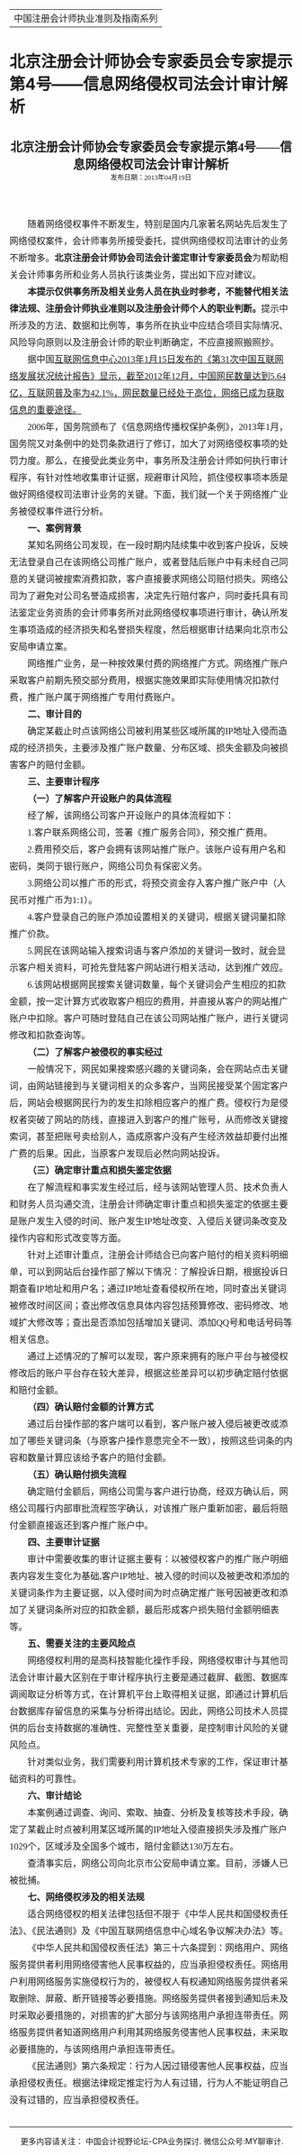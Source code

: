 ﻿<!DOCTYPE HTML PUBLIC "-//W3C//DTD HTML 4.0 Transitional//EN">
<HTML xmlns:o = "urn:schemas-microsoft-com:office:office"><HEAD><TITLE>北京注册会计师协会专家委员会专家提示第4号——信息网络侵权司法会计审计解析</TITLE>
<META content="text/html; charset=gb2312" http-equiv=Content-Type>
<META name=GENERATOR content="MSHTML 11.00.10570.1001"><LINK rel=stylesheet 
href="_template.css"></HEAD>
<BODY>
<DIV id=nsbanner>
<DIV id=bannerrow1>
<TABLE class=bannerparthead>
  <TBODY>
  <TR id=hdr>
    <TD class=runninghead noWrap>中国注册会计师执业准则及指南系列</TD></TR></TBODY></TABLE></DIV>
<DIV id=titlerow>
<H1 class=dtH1>北京注册会计师协会专家委员会专家提示第4号——信息网络侵权司法会计审计解析</H1></DIV></DIV>
<DIV id=nstext><BR>
<P class=MsoNormal 
style="TEXT-ALIGN: center; MARGIN: 0cm 0cm 0pt; mso-pagination: widow-orphan" 
align=center><B><SPAN 
style="FONT-SIZE: 16pt; FONT-FAMILY: 宋体; mso-bidi-font-family: 宋体; mso-font-kerning: 0pt">北京注册会计师协会专家委员会专家提示第<SPAN 
lang=EN-US>4</SPAN>号——信息网络侵权司法会计审计解析<SPAN 
lang=EN-US><o:p></o:p></SPAN></SPAN></B></P>
<P class=MsoNormal 
style="TEXT-ALIGN: center; MARGIN: 0cm 0cm 0pt; mso-pagination: widow-orphan" 
align=center><SPAN 
style="FONT-SIZE: 9pt; FONT-FAMILY: 宋体; mso-bidi-font-family: 宋体; mso-font-kerning: 0pt">发布日期：<SPAN 
lang=EN-US>2013</SPAN>年<SPAN lang=EN-US>04</SPAN>月<SPAN 
lang=EN-US>19</SPAN>日<SPAN lang=EN-US><o:p></o:p></SPAN></SPAN></P>
<P class=MsoNormal 
style="TEXT-ALIGN: left; MARGIN: 0cm 0cm 0pt; LINE-HEIGHT: 22.5pt; mso-pagination: widow-orphan" 
align=left><SPAN lang=EN-US 
style="FONT-SIZE: 9pt; FONT-FAMILY: 宋体; mso-bidi-font-family: 宋体; mso-font-kerning: 0pt"><o:p>&nbsp;</o:p></SPAN></P>
<P class=MsoNormal 
style="TEXT-ALIGN: left; MARGIN: 0cm 0cm 0pt; LINE-HEIGHT: 22.5pt; mso-pagination: widow-orphan" 
align=left><SPAN lang=EN-US 
style="FONT-SIZE: 9pt; FONT-FAMILY: 宋体; mso-bidi-font-family: 宋体; mso-font-kerning: 0pt"><o:p>&nbsp;</o:p></SPAN></P>
<P class=MsoNormal 
style="TEXT-ALIGN: left; MARGIN: 0cm 0cm 0pt; LINE-HEIGHT: 22.5pt; TEXT-INDENT: 24pt; mso-pagination: widow-orphan; mso-char-indent-count: 2.0" 
align=left><SPAN 
style="FONT-SIZE: 12pt; FONT-FAMILY: 宋体; mso-bidi-font-family: 宋体; mso-font-kerning: 0pt">随着网络侵权事件不断发生，特别是国内几家著名网站先后发生了网络侵权案件，会计师事务所接受委托，提供网络侵权司法审计的业务不断增多。<B>北京注册会计师协会司法会计鉴定审计专家委员会</B>为帮助相关会计师事务所和业务人员执行该类业务，提出如下应对建议。<SPAN 
lang=EN-US><o:p></o:p></SPAN></SPAN></P>
<P class=MsoNormal 
style="TEXT-ALIGN: left; MARGIN: 0cm 0cm 0pt; LINE-HEIGHT: 22.5pt; TEXT-INDENT: 24.1pt; mso-pagination: widow-orphan; mso-char-indent-count: 2.0" 
align=left><B><SPAN 
style="FONT-SIZE: 12pt; FONT-FAMILY: 宋体; mso-bidi-font-family: 宋体; mso-font-kerning: 0pt">本提示仅供事务所及相关业务人员在执业时参考，不能替代相关法律法规、注册会计师执业准则以及注册会计师个人的职业判断。</SPAN></B><SPAN 
style="FONT-SIZE: 12pt; FONT-FAMILY: 宋体; mso-bidi-font-family: 宋体; mso-font-kerning: 0pt">提示中所涉及的方法、数据和比例等，事务所在执业中应结合项目实际情况、风险导向原则以及注册会计师的职业判断确定，不应直接照搬照抄。<SPAN 
lang=EN-US><o:p></o:p></SPAN></SPAN></P>
<P class=MsoNormal 
style="TEXT-ALIGN: left; MARGIN: 0cm 0cm 0pt; LINE-HEIGHT: 22.5pt; TEXT-INDENT: 24pt; mso-pagination: widow-orphan; mso-char-indent-count: 2.0" 
align=left><SPAN 
style="FONT-SIZE: 12pt; FONT-FAMILY: 宋体; mso-bidi-font-family: 宋体; mso-font-kerning: 0pt">据中国<U>互联网信息中心<SPAN 
lang=EN-US>2013</SPAN>年<SPAN lang=EN-US>1</SPAN>月<SPAN 
lang=EN-US>15</SPAN>日发布的《第<SPAN lang=EN-US>31</SPAN>次中国互联网络发展状况统计报告》显示，截至<SPAN 
lang=EN-US>2012</SPAN>年<SPAN lang=EN-US>12</SPAN>月，中国网民数量达到<SPAN 
lang=EN-US>5.64</SPAN>亿，互联网普及率为<SPAN 
lang=EN-US>42.1%</SPAN>，网民数量已经处于高位，网络已成为获取信息的重要途径。</U><SPAN 
lang=EN-US><o:p></o:p></SPAN></SPAN></P>
<P class=MsoNormal 
style="TEXT-ALIGN: left; MARGIN: 0cm 0cm 0pt; LINE-HEIGHT: 22.5pt; TEXT-INDENT: 24pt; mso-pagination: widow-orphan; mso-char-indent-count: 2.0" 
align=left><SPAN lang=EN-US 
style="FONT-SIZE: 12pt; FONT-FAMILY: 宋体; mso-bidi-font-family: 宋体; mso-font-kerning: 0pt">2006</SPAN><SPAN 
style="FONT-SIZE: 12pt; FONT-FAMILY: 宋体; mso-bidi-font-family: 宋体; mso-font-kerning: 0pt">年，国务院颁布了《信息网络传播权保护条例》，<SPAN 
lang=EN-US>2013</SPAN>年<SPAN 
lang=EN-US>1</SPAN>月，国务院又对条例中的处罚条款进行了修订，加大了对网络侵权事项的处罚力度。那么，在接受此类业务中，事务所及注册会计师如何执行审计程序，有针对性地收集审计证据，规避审计风险，抓住侵权事项本质是做好网络侵权司法审计业务的关键。下面，我们就一个关于网络推广业务被侵权事件进行分析。<SPAN 
lang=EN-US><o:p></o:p></SPAN></SPAN></P>
<P class=MsoNormal 
style="TEXT-ALIGN: left; MARGIN: 0cm 0cm 0pt; LINE-HEIGHT: 22.5pt; TEXT-INDENT: 24.1pt; mso-pagination: widow-orphan; mso-char-indent-count: 2.0" 
align=left><B><SPAN 
style="FONT-SIZE: 12pt; FONT-FAMILY: 宋体; mso-bidi-font-family: 宋体; mso-font-kerning: 0pt">一、案例背景</SPAN></B><SPAN 
lang=EN-US 
style="FONT-SIZE: 12pt; FONT-FAMILY: 宋体; mso-bidi-font-family: 宋体; mso-font-kerning: 0pt"><o:p></o:p></SPAN></P>
<P class=MsoNormal 
style="TEXT-ALIGN: left; MARGIN: 0cm 0cm 0pt; LINE-HEIGHT: 22.5pt; TEXT-INDENT: 24pt; mso-pagination: widow-orphan; mso-char-indent-count: 2.0" 
align=left><SPAN 
style="FONT-SIZE: 12pt; FONT-FAMILY: 宋体; mso-bidi-font-family: 宋体; mso-font-kerning: 0pt">某知名网络公司发现，在一段时期内陆续集中收到客户投诉，反映无法登录自己在该网络公司推广账户，或者登陆后账户中有未经自己同意的关键词被搜索消费扣款，客户直接要求网络公司赔付损失。网络公司为了避免对公司名誉造成损害，决定先行赔付客户，同时委托具有司法鉴定业务资质的会计师事务所对此网络侵权事项进行审计，确认所发生事项造成的经济损失和名誉损失程度，然后根据审计结果向北京市公安局申请立案。<SPAN 
lang=EN-US><o:p></o:p></SPAN></SPAN></P>
<P class=MsoNormal 
style="TEXT-ALIGN: left; MARGIN: 0cm 0cm 0pt; LINE-HEIGHT: 22.5pt; TEXT-INDENT: 24pt; mso-pagination: widow-orphan; mso-char-indent-count: 2.0" 
align=left><SPAN 
style="FONT-SIZE: 12pt; FONT-FAMILY: 宋体; mso-bidi-font-family: 宋体; mso-font-kerning: 0pt">网络推广业务，是一种按效果付费的网络推广方式。网络推广账户采取客户前期先预交部分费用，根据实施效果即实际使用情况扣款付费，推广账户属于网络推广专用付费账户。<SPAN 
lang=EN-US><o:p></o:p></SPAN></SPAN></P>
<P class=MsoNormal 
style="TEXT-ALIGN: left; MARGIN: 0cm 0cm 0pt; LINE-HEIGHT: 22.5pt; TEXT-INDENT: 24.1pt; mso-pagination: widow-orphan; mso-char-indent-count: 2.0" 
align=left><B><SPAN 
style="FONT-SIZE: 12pt; FONT-FAMILY: 宋体; mso-bidi-font-family: 宋体; mso-font-kerning: 0pt">二、审计目的</SPAN></B><SPAN 
lang=EN-US 
style="FONT-SIZE: 12pt; FONT-FAMILY: 宋体; mso-bidi-font-family: 宋体; mso-font-kerning: 0pt"><o:p></o:p></SPAN></P>
<P class=MsoNormal 
style="TEXT-ALIGN: left; MARGIN: 0cm 0cm 0pt; LINE-HEIGHT: 22.5pt; TEXT-INDENT: 24pt; mso-pagination: widow-orphan; mso-char-indent-count: 2.0" 
align=left><SPAN 
style="FONT-SIZE: 12pt; FONT-FAMILY: 宋体; mso-bidi-font-family: 宋体; mso-font-kerning: 0pt">确定某截止时点该网络公司被利用某些区域所属的<SPAN 
lang=EN-US>IP</SPAN>地址入侵而造成的经济损失，主要涉及推广账户数量、分布区域、损失金额及向被损害客户的赔付金额。<SPAN 
lang=EN-US><o:p></o:p></SPAN></SPAN></P>
<P class=MsoNormal 
style="TEXT-ALIGN: left; MARGIN: 0cm 0cm 0pt; LINE-HEIGHT: 22.5pt; TEXT-INDENT: 24.1pt; mso-pagination: widow-orphan; mso-char-indent-count: 2.0" 
align=left><B><SPAN 
style="FONT-SIZE: 12pt; FONT-FAMILY: 宋体; mso-bidi-font-family: 宋体; mso-font-kerning: 0pt">三、主要审计程序</SPAN></B><SPAN 
lang=EN-US 
style="FONT-SIZE: 12pt; FONT-FAMILY: 宋体; mso-bidi-font-family: 宋体; mso-font-kerning: 0pt"><o:p></o:p></SPAN></P>
<P class=MsoNormal 
style="TEXT-ALIGN: left; MARGIN: 0cm 0cm 0pt; LINE-HEIGHT: 22.5pt; TEXT-INDENT: 24.1pt; mso-pagination: widow-orphan; mso-char-indent-count: 2.0" 
align=left><B><SPAN 
style="FONT-SIZE: 12pt; FONT-FAMILY: 宋体; mso-bidi-font-family: 宋体; mso-font-kerning: 0pt">（一）了解客户开设账户的具体流程</SPAN></B><SPAN 
lang=EN-US 
style="FONT-SIZE: 12pt; FONT-FAMILY: 宋体; mso-bidi-font-family: 宋体; mso-font-kerning: 0pt"><o:p></o:p></SPAN></P>
<P class=MsoNormal 
style="TEXT-ALIGN: left; MARGIN: 0cm 0cm 0pt; LINE-HEIGHT: 22.5pt; TEXT-INDENT: 24pt; mso-pagination: widow-orphan; mso-char-indent-count: 2.0" 
align=left><SPAN 
style="FONT-SIZE: 12pt; FONT-FAMILY: 宋体; mso-bidi-font-family: 宋体; mso-font-kerning: 0pt">经了解，该网络公司客户开设账户的具体流程如下：<SPAN 
lang=EN-US><o:p></o:p></SPAN></SPAN></P>
<P class=MsoNormal 
style="TEXT-ALIGN: left; MARGIN: 0cm 0cm 0pt; LINE-HEIGHT: 22.5pt; TEXT-INDENT: 24pt; mso-pagination: widow-orphan; mso-char-indent-count: 2.0" 
align=left><SPAN lang=EN-US 
style="FONT-SIZE: 12pt; FONT-FAMILY: 宋体; mso-bidi-font-family: 宋体; mso-font-kerning: 0pt">1.</SPAN><SPAN 
style="FONT-SIZE: 12pt; FONT-FAMILY: 宋体; mso-bidi-font-family: 宋体; mso-font-kerning: 0pt">客户联系网络公司，签署《推广服务合同》，预交推广费用。<SPAN 
lang=EN-US><o:p></o:p></SPAN></SPAN></P>
<P class=MsoNormal 
style="TEXT-ALIGN: left; MARGIN: 0cm 0cm 0pt; LINE-HEIGHT: 22.5pt; TEXT-INDENT: 24pt; mso-pagination: widow-orphan; mso-char-indent-count: 2.0" 
align=left><SPAN lang=EN-US 
style="FONT-SIZE: 12pt; FONT-FAMILY: 宋体; mso-bidi-font-family: 宋体; mso-font-kerning: 0pt">2.</SPAN><SPAN 
style="FONT-SIZE: 12pt; FONT-FAMILY: 宋体; mso-bidi-font-family: 宋体; mso-font-kerning: 0pt">费用预交后，客户会拥有该网站推广账户。该账户设有用户名和密码，类同于银行账户，网络公司负有保密义务。<SPAN 
lang=EN-US><o:p></o:p></SPAN></SPAN></P>
<P class=MsoNormal 
style="TEXT-ALIGN: left; MARGIN: 0cm 0cm 0pt; LINE-HEIGHT: 22.5pt; TEXT-INDENT: 24pt; mso-pagination: widow-orphan; mso-char-indent-count: 2.0" 
align=left><SPAN lang=EN-US 
style="FONT-SIZE: 12pt; FONT-FAMILY: 宋体; mso-bidi-font-family: 宋体; mso-font-kerning: 0pt">3.</SPAN><SPAN 
style="FONT-SIZE: 12pt; FONT-FAMILY: 宋体; mso-bidi-font-family: 宋体; mso-font-kerning: 0pt">网络公司以推广币的形式，将预交资金存入客户推广账户中（人民币对推广币为<SPAN 
lang=EN-US>1:1</SPAN>）。<SPAN lang=EN-US><o:p></o:p></SPAN></SPAN></P>
<P class=MsoNormal 
style="TEXT-ALIGN: left; MARGIN: 0cm 0cm 0pt; LINE-HEIGHT: 22.5pt; TEXT-INDENT: 24pt; mso-pagination: widow-orphan; mso-char-indent-count: 2.0" 
align=left><SPAN lang=EN-US 
style="FONT-SIZE: 12pt; FONT-FAMILY: 宋体; mso-bidi-font-family: 宋体; mso-font-kerning: 0pt">4.</SPAN><SPAN 
style="FONT-SIZE: 12pt; FONT-FAMILY: 宋体; mso-bidi-font-family: 宋体; mso-font-kerning: 0pt">客户登录自己的账户添加设置相关的关键词，根据关键词量扣除推广价款。<SPAN 
lang=EN-US><o:p></o:p></SPAN></SPAN></P>
<P class=MsoNormal 
style="TEXT-ALIGN: left; MARGIN: 0cm 0cm 0pt; LINE-HEIGHT: 22.5pt; TEXT-INDENT: 24pt; mso-pagination: widow-orphan; mso-char-indent-count: 2.0" 
align=left><SPAN lang=EN-US 
style="FONT-SIZE: 12pt; FONT-FAMILY: 宋体; mso-bidi-font-family: 宋体; mso-font-kerning: 0pt">5.</SPAN><SPAN 
style="FONT-SIZE: 12pt; FONT-FAMILY: 宋体; mso-bidi-font-family: 宋体; mso-font-kerning: 0pt">网民在该网站输入搜索词语与客户添加的关键词一致时，就会显示客户相关资料，可抢先登陆客户网站进行相关活动，达到推广效应。<SPAN 
lang=EN-US><o:p></o:p></SPAN></SPAN></P>
<P class=MsoNormal 
style="TEXT-ALIGN: left; MARGIN: 0cm 0cm 0pt; LINE-HEIGHT: 22.5pt; TEXT-INDENT: 24pt; mso-pagination: widow-orphan; mso-char-indent-count: 2.0" 
align=left><SPAN lang=EN-US 
style="FONT-SIZE: 12pt; FONT-FAMILY: 宋体; mso-bidi-font-family: 宋体; mso-font-kerning: 0pt">6.</SPAN><SPAN 
style="FONT-SIZE: 12pt; FONT-FAMILY: 宋体; mso-bidi-font-family: 宋体; mso-font-kerning: 0pt">该网站根据网民搜索关键词数量，每个关键词会产生相应的扣款金额，按一定计算方式收取客户相应的费用，并直接从客户的网站推广账户中扣除。客户可随时登陆自己在该公司网站推广账户，进行关键词修改和扣款查询等。<SPAN 
lang=EN-US><o:p></o:p></SPAN></SPAN></P>
<P class=MsoNormal 
style="TEXT-ALIGN: left; MARGIN: 0cm 0cm 0pt; LINE-HEIGHT: 22.5pt; TEXT-INDENT: 24.1pt; mso-pagination: widow-orphan; mso-char-indent-count: 2.0" 
align=left><B><SPAN 
style="FONT-SIZE: 12pt; FONT-FAMILY: 宋体; mso-bidi-font-family: 宋体; mso-font-kerning: 0pt">（二）了解客户被侵权的事实经过</SPAN></B><SPAN 
lang=EN-US 
style="FONT-SIZE: 12pt; FONT-FAMILY: 宋体; mso-bidi-font-family: 宋体; mso-font-kerning: 0pt"><o:p></o:p></SPAN></P>
<P class=MsoNormal 
style="TEXT-ALIGN: left; MARGIN: 0cm 0cm 0pt; LINE-HEIGHT: 22.5pt; TEXT-INDENT: 24pt; mso-pagination: widow-orphan; mso-char-indent-count: 2.0" 
align=left><SPAN 
style="FONT-SIZE: 12pt; FONT-FAMILY: 宋体; mso-bidi-font-family: 宋体; mso-font-kerning: 0pt">一般情况下，网民如果搜索感兴趣的关键词条，会在网站点击关键词，由网站链接到与关键词相关的众多客户，当网民接受某个固定客户后，网站会根据网民行为的发生扣除相应客户的推广费。侵权行为是侵权者突破了网站的防线，直接进入到客户的推广账号，从而修改关键搜索词，甚至把账号卖给别人，造成原客户没有产生经济效益却要付出推广费的后果。因此，当原客户发现后必然向网站投诉。<SPAN 
lang=EN-US><o:p></o:p></SPAN></SPAN></P>
<P class=MsoNormal 
style="TEXT-ALIGN: left; MARGIN: 0cm 0cm 0pt; LINE-HEIGHT: 22.5pt; TEXT-INDENT: 24.1pt; mso-pagination: widow-orphan; mso-char-indent-count: 2.0" 
align=left><B><SPAN 
style="FONT-SIZE: 12pt; FONT-FAMILY: 宋体; mso-bidi-font-family: 宋体; mso-font-kerning: 0pt">（三）确定审计重点和损失鉴定依据</SPAN></B><SPAN 
lang=EN-US 
style="FONT-SIZE: 12pt; FONT-FAMILY: 宋体; mso-bidi-font-family: 宋体; mso-font-kerning: 0pt"><o:p></o:p></SPAN></P>
<P class=MsoNormal 
style="TEXT-ALIGN: left; MARGIN: 0cm 0cm 0pt; LINE-HEIGHT: 22.5pt; TEXT-INDENT: 24pt; mso-pagination: widow-orphan; mso-char-indent-count: 2.0" 
align=left><SPAN 
style="FONT-SIZE: 12pt; FONT-FAMILY: 宋体; mso-bidi-font-family: 宋体; mso-font-kerning: 0pt">在了解流程和事实发生经过后，经与该网站管理人员、技术负责人和财务人员沟通交流，注册会计师确定审计重点和损失鉴定的依据主要是账户发生入侵的时间、账户发生<SPAN 
lang=EN-US>IP</SPAN>地址改变、入侵后关键词条改变及操作内容和形式改变等方面。<SPAN 
lang=EN-US><o:p></o:p></SPAN></SPAN></P>
<P class=MsoNormal 
style="TEXT-ALIGN: left; MARGIN: 0cm 0cm 0pt; LINE-HEIGHT: 22.5pt; TEXT-INDENT: 24pt; mso-pagination: widow-orphan; mso-char-indent-count: 2.0" 
align=left><SPAN 
style="FONT-SIZE: 12pt; FONT-FAMILY: 宋体; mso-bidi-font-family: 宋体; mso-font-kerning: 0pt">针对上述审计重点，注册会计师结合已向客户赔付的相关资料明细单，可以到网站后台操作部了解以下情况：了解投诉日期，根据投诉日期查看<SPAN 
lang=EN-US>IP</SPAN>地址和用户名；通过<SPAN 
lang=EN-US>IP</SPAN>地址查看侵权所在地，同时查出关键词被修改时间区间；查出修改信息具体内容包括预算修改、密码修改、地域扩大修改等；查出是否添加包括增加关键词、添加<SPAN 
lang=EN-US>QQ</SPAN>号和电话号码等相关信息。<SPAN lang=EN-US><o:p></o:p></SPAN></SPAN></P>
<P class=MsoNormal 
style="TEXT-ALIGN: left; MARGIN: 0cm 0cm 0pt; LINE-HEIGHT: 22.5pt; TEXT-INDENT: 24pt; mso-pagination: widow-orphan; mso-char-indent-count: 2.0" 
align=left><SPAN 
style="FONT-SIZE: 12pt; FONT-FAMILY: 宋体; mso-bidi-font-family: 宋体; mso-font-kerning: 0pt">通过上述情况的了解可以发现，客户原来拥有的账户平台与被侵权修改后的账户平台存在较大差异，根据这些差异可以初步确定赔付依据和赔付金额。<SPAN 
lang=EN-US><o:p></o:p></SPAN></SPAN></P>
<P class=MsoNormal 
style="TEXT-ALIGN: left; MARGIN: 0cm 0cm 0pt; LINE-HEIGHT: 22.5pt; TEXT-INDENT: 24.1pt; mso-pagination: widow-orphan; mso-char-indent-count: 2.0" 
align=left><B><SPAN 
style="FONT-SIZE: 12pt; FONT-FAMILY: 宋体; mso-bidi-font-family: 宋体; mso-font-kerning: 0pt">（四）确认赔付金额的计算方式</SPAN></B><SPAN 
lang=EN-US 
style="FONT-SIZE: 12pt; FONT-FAMILY: 宋体; mso-bidi-font-family: 宋体; mso-font-kerning: 0pt"><o:p></o:p></SPAN></P>
<P class=MsoNormal 
style="TEXT-ALIGN: left; MARGIN: 0cm 0cm 0pt; LINE-HEIGHT: 22.5pt; TEXT-INDENT: 24pt; mso-pagination: widow-orphan; mso-char-indent-count: 2.0" 
align=left><SPAN 
style="FONT-SIZE: 12pt; FONT-FAMILY: 宋体; mso-bidi-font-family: 宋体; mso-font-kerning: 0pt">通过后台操作部的客户端可以看到，客户账户被入侵后被更改或添加了哪些关键词条（与原客户操作意愿完全不一致），按照这些词条的内容和数量计算应该给予客户的赔付金额。<SPAN 
lang=EN-US><o:p></o:p></SPAN></SPAN></P>
<P class=MsoNormal 
style="TEXT-ALIGN: left; MARGIN: 0cm 0cm 0pt; LINE-HEIGHT: 22.5pt; TEXT-INDENT: 24.1pt; mso-pagination: widow-orphan; mso-char-indent-count: 2.0" 
align=left><B><SPAN 
style="FONT-SIZE: 12pt; FONT-FAMILY: 宋体; mso-bidi-font-family: 宋体; mso-font-kerning: 0pt">（五）确认赔付损失流程</SPAN></B><SPAN 
lang=EN-US 
style="FONT-SIZE: 12pt; FONT-FAMILY: 宋体; mso-bidi-font-family: 宋体; mso-font-kerning: 0pt"><o:p></o:p></SPAN></P>
<P class=MsoNormal 
style="TEXT-ALIGN: left; MARGIN: 0cm 0cm 0pt; LINE-HEIGHT: 22.5pt; TEXT-INDENT: 24pt; mso-pagination: widow-orphan; mso-char-indent-count: 2.0" 
align=left><SPAN 
style="FONT-SIZE: 12pt; FONT-FAMILY: 宋体; mso-bidi-font-family: 宋体; mso-font-kerning: 0pt">确定赔付金额后，网络公司需与客户进行协商，经双方确认后，网络公司履行内部审批流程签字确认，对该推广账户重新加密，最后将赔付金额直接返还到客户推广账户中。<SPAN 
lang=EN-US><o:p></o:p></SPAN></SPAN></P>
<P class=MsoNormal 
style="TEXT-ALIGN: left; MARGIN: 0cm 0cm 0pt; LINE-HEIGHT: 22.5pt; TEXT-INDENT: 24.1pt; mso-pagination: widow-orphan; mso-char-indent-count: 2.0" 
align=left><B><SPAN 
style="FONT-SIZE: 12pt; FONT-FAMILY: 宋体; mso-bidi-font-family: 宋体; mso-font-kerning: 0pt">四、主要审计证据</SPAN></B><SPAN 
lang=EN-US 
style="FONT-SIZE: 12pt; FONT-FAMILY: 宋体; mso-bidi-font-family: 宋体; mso-font-kerning: 0pt"><o:p></o:p></SPAN></P>
<P class=MsoNormal 
style="TEXT-ALIGN: left; MARGIN: 0cm 0cm 0pt; LINE-HEIGHT: 22.5pt; TEXT-INDENT: 24pt; mso-pagination: widow-orphan; mso-char-indent-count: 2.0" 
align=left><SPAN 
style="FONT-SIZE: 12pt; FONT-FAMILY: 宋体; mso-bidi-font-family: 宋体; mso-font-kerning: 0pt">审计中需要收集的审计证据主要有：以被侵权客户的推广账户明细表内容发生变化为基础<SPAN 
lang=EN-US>,</SPAN>客户<SPAN 
lang=EN-US>IP</SPAN>地址、被入侵的时间以及被更改和添加的关键词条作为主要证据，以入侵时间为时点确定推广账号因被更改和添加了关键词条所对应的扣款金额，最后形成客户损失赔付金额明细表等。<SPAN 
lang=EN-US><o:p></o:p></SPAN></SPAN></P>
<P class=MsoNormal 
style="TEXT-ALIGN: left; MARGIN: 0cm 0cm 0pt; LINE-HEIGHT: 22.5pt; TEXT-INDENT: 24.1pt; mso-pagination: widow-orphan; mso-char-indent-count: 2.0" 
align=left><B><SPAN 
style="FONT-SIZE: 12pt; FONT-FAMILY: 宋体; mso-bidi-font-family: 宋体; mso-font-kerning: 0pt">五、需要关注的主要风险点</SPAN></B><SPAN 
lang=EN-US 
style="FONT-SIZE: 12pt; FONT-FAMILY: 宋体; mso-bidi-font-family: 宋体; mso-font-kerning: 0pt"><o:p></o:p></SPAN></P>
<P class=MsoNormal 
style="TEXT-ALIGN: left; MARGIN: 0cm 0cm 0pt; LINE-HEIGHT: 22.5pt; TEXT-INDENT: 24pt; mso-pagination: widow-orphan; mso-char-indent-count: 2.0" 
align=left><SPAN 
style="FONT-SIZE: 12pt; FONT-FAMILY: 宋体; mso-bidi-font-family: 宋体; mso-font-kerning: 0pt">网络侵权利用的是高科技智能化操作手段，网络侵权审计与其他司法会计审计最大区别在于审计程序执行主要是通过截屏、截图、数据库调阅取证分析等方式，在计算机平台上取得相关证据，即通过计算机后台数据库存留信息的采集与分析得出结论。因此，网络公司技术人员提供的后台支持数据的准确性、完整性至关重要，是控制审计风险的关键风险点。<SPAN 
lang=EN-US><o:p></o:p></SPAN></SPAN></P>
<P class=MsoNormal 
style="TEXT-ALIGN: left; MARGIN: 0cm 0cm 0pt; LINE-HEIGHT: 22.5pt; TEXT-INDENT: 24pt; mso-pagination: widow-orphan; mso-char-indent-count: 2.0" 
align=left><SPAN 
style="FONT-SIZE: 12pt; FONT-FAMILY: 宋体; mso-bidi-font-family: 宋体; mso-font-kerning: 0pt">针对类似业务，我们需要利用计算机技术专家的工作，保证审计基础资料的可靠性。<SPAN 
lang=EN-US><o:p></o:p></SPAN></SPAN></P>
<P class=MsoNormal 
style="TEXT-ALIGN: left; MARGIN: 0cm 0cm 0pt; LINE-HEIGHT: 22.5pt; TEXT-INDENT: 24.1pt; mso-pagination: widow-orphan; mso-char-indent-count: 2.0" 
align=left><B><SPAN 
style="FONT-SIZE: 12pt; FONT-FAMILY: 宋体; mso-bidi-font-family: 宋体; mso-font-kerning: 0pt">六、审计结论</SPAN></B><SPAN 
lang=EN-US 
style="FONT-SIZE: 12pt; FONT-FAMILY: 宋体; mso-bidi-font-family: 宋体; mso-font-kerning: 0pt"><o:p></o:p></SPAN></P>
<P class=MsoNormal 
style="TEXT-ALIGN: left; MARGIN: 0cm 0cm 0pt; LINE-HEIGHT: 22.5pt; TEXT-INDENT: 24pt; mso-pagination: widow-orphan; mso-char-indent-count: 2.0" 
align=left><SPAN 
style="FONT-SIZE: 12pt; FONT-FAMILY: 宋体; mso-bidi-font-family: 宋体; mso-font-kerning: 0pt">本案例通过调查、询问、索取、抽查、分析及复核等技术手段，确定了某截止时点被利用某区域所属的<SPAN 
lang=EN-US>IP</SPAN>地址入侵直接损失涉及推广账户<SPAN 
lang=EN-US>1029</SPAN>个，区域涉及全国多个城市，赔付金额达<SPAN lang=EN-US>130</SPAN>万左右。<SPAN 
lang=EN-US><o:p></o:p></SPAN></SPAN></P>
<P class=MsoNormal 
style="TEXT-ALIGN: left; MARGIN: 0cm 0cm 0pt; LINE-HEIGHT: 22.5pt; TEXT-INDENT: 24pt; mso-pagination: widow-orphan; mso-char-indent-count: 2.0" 
align=left><SPAN 
style="FONT-SIZE: 12pt; FONT-FAMILY: 宋体; mso-bidi-font-family: 宋体; mso-font-kerning: 0pt">查清事实后，网络公司向北京市公安局申请立案。目前，涉嫌人已被批捕。<SPAN 
lang=EN-US><o:p></o:p></SPAN></SPAN></P>
<P class=MsoNormal 
style="TEXT-ALIGN: left; MARGIN: 0cm 0cm 0pt; LINE-HEIGHT: 22.5pt; TEXT-INDENT: 24.1pt; mso-pagination: widow-orphan; mso-char-indent-count: 2.0" 
align=left><B><SPAN 
style="FONT-SIZE: 12pt; FONT-FAMILY: 宋体; mso-bidi-font-family: 宋体; mso-font-kerning: 0pt">七、网络侵权涉及的相关法规</SPAN></B><SPAN 
lang=EN-US 
style="FONT-SIZE: 12pt; FONT-FAMILY: 宋体; mso-bidi-font-family: 宋体; mso-font-kerning: 0pt"><o:p></o:p></SPAN></P>
<P class=MsoNormal 
style="TEXT-ALIGN: left; MARGIN: 0cm 0cm 0pt; LINE-HEIGHT: 22.5pt; TEXT-INDENT: 24pt; mso-pagination: widow-orphan; mso-char-indent-count: 2.0" 
align=left><SPAN 
style="FONT-SIZE: 12pt; FONT-FAMILY: 宋体; mso-bidi-font-family: 宋体; mso-font-kerning: 0pt">适合网络侵权的相关法律包括但不限于《中华人民共和国侵权责任法》、《民法通则》及《中国互联网络信息中心域名争议解决办法》等。<SPAN 
lang=EN-US><o:p></o:p></SPAN></SPAN></P>
<P class=MsoNormal 
style="TEXT-ALIGN: left; MARGIN: 0cm 0cm 0pt; LINE-HEIGHT: 22.5pt; TEXT-INDENT: 24pt; mso-pagination: widow-orphan; mso-char-indent-count: 2.0" 
align=left><SPAN 
style="FONT-SIZE: 12pt; FONT-FAMILY: 宋体; mso-bidi-font-family: 宋体; mso-font-kerning: 0pt">《中华人民共和国侵权责任法》第三十六条提到：网络用户、网络服务提供者利用网络侵害他人民事权益的，应当承担侵权责任。网络用户利用网络服务实施侵权行为的，被侵权人有权通知网络服务提供者采取删除、屏蔽、断开链接等必要措施。网络服务提供者接到通知后未及时采取必要措施的，对损害的扩大部分与该网络用户承担连带责任。网络服务提供者知道网络用户利用其网络服务侵害他人民事权益，未采取必要措施的，与该网络用户承担连带责任。<SPAN 
lang=EN-US><o:p></o:p></SPAN></SPAN></P>
<P class=MsoNormal 
style="TEXT-ALIGN: left; MARGIN: 0cm 0cm 0pt; LINE-HEIGHT: 22.5pt; TEXT-INDENT: 24pt; mso-pagination: widow-orphan; mso-char-indent-count: 2.0" 
align=left><SPAN 
style="FONT-SIZE: 12pt; FONT-FAMILY: 宋体; mso-bidi-font-family: 宋体; mso-font-kerning: 0pt">《民法通则》第六条规定：行为人因过错侵害他人民事权益，应当承担侵权责任。根据法律规定推定行为人有过错，行为人不能证明自己没有过错的，应当承担侵权责任。<SPAN 
lang=EN-US><o:p></o:p></SPAN></SPAN></P>
<P class=MsoNormal 
style="MARGIN: 0cm 0cm 0pt; TEXT-INDENT: 21pt; mso-char-indent-count: 2.0"><SPAN 
lang=EN-US><o:p><FONT size=3 face=Calibri>&nbsp;</FONT></o:p></SPAN></P>
<P></P></DIV>
<DIV id=nstext>
<HR>
</DIV>
<DIV class=footer>
<P>&nbsp;&nbsp;&nbsp;&nbsp;&nbsp;更多内容请关注： 中国会计视野论坛-CPA业务探讨. 
微信公众号:MY聊审计.</P></DIV></BODY></HTML>
